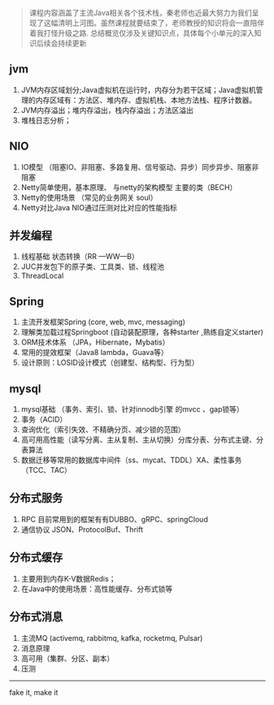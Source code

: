 

> 课程内容涵盖了主流Java相关各个技术栈，秦老师也近最大努力为我们呈现了这幅清明上河图。虽然课程就要结束了，老师教授的知识将会一直陪伴着我打怪升级之路.
> 总结概览仅涉及关键知识点，具体每个小单元的深入知识后续会持续更新

## jvm

1. JVM内存区域划分;Java虚拟机在运行时，内存分为若干区域；Java虚拟机管理的内存区域有：方法区、堆内存、虚拟机栈、本地方法栈、程序计数器。
2. JVM内存溢出；堆内存溢出，栈内存溢出；方法区溢出
3. 堆栈日志分析；


## NIO
1. IO模型 （阻塞IO、非阻塞、多路复用、信号驱动、异步）同步异步、阻塞非阻塞
2. Netty简单使用，基本原理、 与netty的架构模型 主要的类（BECH）
3. Netty的使用场景 （常见的业务网关 soul）
4. Netty对比Java NIO通过压测对比对应的性能指标



## 并发编程
1. 线程基础 状态转换（RR —WW—B）
2. JUC并发包下的原子类、工具类、锁、线程池
3. ThreadLocal


## Spring
1. 主流开发框架Spring (core, web, mvc, messaging)
2. 理解类加载过程Springboot (自动装配原理，各种starter ,熟练自定义starter)
3. ORM技术体系 （JPA，Hibernate，Mybatis）
4. 常用的提效框架（Java8 lambda，Guava等）
5. 设计原则：LOSID设计模式（创建型、结构型、行为型）


## mysql
1. mysql基础 （事务、索引、锁、针对innodb引擎 的mvcc 、gap锁等）
2. 事务（ACID）
3. 查询优化（索引失效、不精确分页、减少锁的范围）
4. 高可用高性能（读写分离、主从复制、主从切换）分库分表、分布式主键、分表算法
5. 数据迁移等常用的数据库中间件（ss、mycat、TDDL）XA、柔性事务（TCC、TAC）


## 分布式服务
1. RPC 目前常用到的框架有有DUBBO、gRPC、springCloud
2. 通信协议 JSON、ProtocolBuf、Thrift


## 分布式缓存
1. 主要用到内存K-V数据Redis；
2. 在Java中的使用场景：高性能缓存、分布式锁等


## 分布式消息
1. 主流MQ (activemq, rabbitmq, kafka, rocketmq, Pulsar)
2. 消息原理
2. 高可用（集群、分区、副本）
3. 压测


---
fake it, make it 